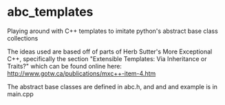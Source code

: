 abc_templates
=============

Playing around with C++ templates to imitate python's abstract base class collections

The ideas used are based off of parts of Herb Sutter's More Exceptional C++, specifically the section "Extensible Templates: Via Inheritance or Traits?" which can be found online here: http://www.gotw.ca/publications/mxc++-item-4.htm

The abstract base classes are defined in abc.h, and and and example is in main.cpp
